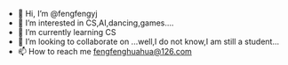 - 👋 Hi, I’m @fengfengyj
- 👀 I’m interested in CS,AI,dancing,games....
- 🌱 I’m currently learning CS
- 💞️ I’m looking to collaborate on ...well,I do not know,I am still a student...
- 📫 How to reach me  fengfenghuahua@126.com

<!---
fengfengyj/fengfengyj is a ✨ special ✨ repository because its `README.md` (this file) appears on your GitHub profile.
You can click the Preview link to take a look at your changes.
--->
